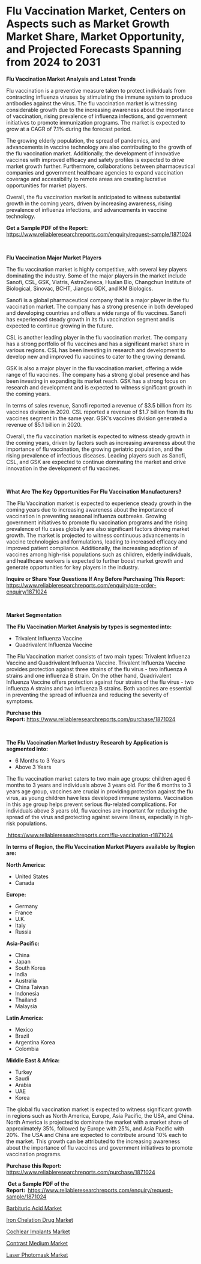 <p><h1>Flu Vaccination Market, Centers on Aspects such as Market Growth Market Share, Market Opportunity, and Projected Forecasts Spanning from 2024 to 2031</h1></p><p><strong>Flu Vaccination Market Analysis and Latest Trends</strong></p>
<p><p>Flu vaccination is a preventive measure taken to protect individuals from contracting influenza viruses by stimulating the immune system to produce antibodies against the virus. The flu vaccination market is witnessing considerable growth due to the increasing awareness about the importance of vaccination, rising prevalence of influenza infections, and government initiatives to promote immunization programs. The market is expected to grow at a CAGR of 7.1% during the forecast period.</p><p>The growing elderly population, the spread of pandemics, and advancements in vaccine technology are also contributing to the growth of the flu vaccination market. Additionally, the development of innovative vaccines with improved efficacy and safety profiles is expected to drive market growth further. Furthermore, collaborations between pharmaceutical companies and government healthcare agencies to expand vaccination coverage and accessibility to remote areas are creating lucrative opportunities for market players.</p><p>Overall, the flu vaccination market is anticipated to witness substantial growth in the coming years, driven by increasing awareness, rising prevalence of influenza infections, and advancements in vaccine technology.</p></p>
<p><strong>Get a Sample PDF of the Report:&nbsp;</strong> <a href="https://www.reliableresearchreports.com/enquiry/request-sample/1871024">https://www.reliableresearchreports.com/enquiry/request-sample/1871024</a></p>
<p>&nbsp;</p>
<p><strong>Flu Vaccination Major Market Players</strong></p>
<p><p>The flu vaccination market is highly competitive, with several key players dominating the industry. Some of the major players in the market include Sanofi, CSL, GSK, Viatris, AstraZeneca, Hualan Bio, Changchun Institute of Biological, Sinovac, BCHT, Jiangsu GDK, and KM Biologics.</p><p>Sanofi is a global pharmaceutical company that is a major player in the flu vaccination market. The company has a strong presence in both developed and developing countries and offers a wide range of flu vaccines. Sanofi has experienced steady growth in its flu vaccination segment and is expected to continue growing in the future.</p><p>CSL is another leading player in the flu vaccination market. The company has a strong portfolio of flu vaccines and has a significant market share in various regions. CSL has been investing in research and development to develop new and improved flu vaccines to cater to the growing demand.</p><p>GSK is also a major player in the flu vaccination market, offering a wide range of flu vaccines. The company has a strong global presence and has been investing in expanding its market reach. GSK has a strong focus on research and development and is expected to witness significant growth in the coming years.</p><p>In terms of sales revenue, Sanofi reported a revenue of $3.5 billion from its vaccines division in 2020. CSL reported a revenue of $1.7 billion from its flu vaccines segment in the same year. GSK's vaccines division generated a revenue of $5.1 billion in 2020.</p><p>Overall, the flu vaccination market is expected to witness steady growth in the coming years, driven by factors such as increasing awareness about the importance of flu vaccination, the growing geriatric population, and the rising prevalence of infectious diseases. Leading players such as Sanofi, CSL, and GSK are expected to continue dominating the market and drive innovation in the development of flu vaccines.</p></p>
<p>&nbsp;</p>
<p><strong>What Are The Key Opportunities For Flu Vaccination Manufacturers?</strong></p>
<p><p>The Flu Vaccination market is expected to experience steady growth in the coming years due to increasing awareness about the importance of vaccination in preventing seasonal influenza outbreaks. Growing government initiatives to promote flu vaccination programs and the rising prevalence of flu cases globally are also significant factors driving market growth. The market is projected to witness continuous advancements in vaccine technologies and formulations, leading to increased efficacy and improved patient compliance. Additionally, the increasing adoption of vaccines among high-risk populations such as children, elderly individuals, and healthcare workers is expected to further boost market growth and generate opportunities for key players in the industry.</p></p>
<p><strong>Inquire or Share Your Questions If Any Before Purchasing This Report:</strong> <a href="https://www.reliableresearchreports.com/enquiry/pre-order-enquiry/1871024">https://www.reliableresearchreports.com/enquiry/pre-order-enquiry/1871024</a></p>
<p>&nbsp;</p>
<p><strong>Market Segmentation</strong></p>
<p><strong>The Flu Vaccination Market Analysis by types is segmented into:</strong></p>
<p><ul><li>Trivalent Influenza Vaccine</li><li>Quadrivalent Influenza Vaccine</li></ul></p>
<p><p>The Flu Vaccination market consists of two main types: Trivalent Influenza Vaccine and Quadrivalent Influenza Vaccine. Trivalent Influenza Vaccine provides protection against three strains of the flu virus - two influenza A strains and one influenza B strain. On the other hand, Quadrivalent Influenza Vaccine offers protection against four strains of the flu virus - two influenza A strains and two influenza B strains. Both vaccines are essential in preventing the spread of influenza and reducing the severity of symptoms.</p></p>
<p><strong>Purchase this Report:&nbsp;</strong><a href="https://www.reliableresearchreports.com/purchase/1871024">https://www.reliableresearchreports.com/purchase/1871024</a></p>
<p>&nbsp;</p>
<p><strong>The Flu Vaccination Market Industry Research by Application is segmented into:</strong></p>
<p><ul><li>6 Months to 3 Years</li><li>Above 3 Years</li></ul></p>
<p><p>The flu vaccination market caters to two main age groups: children aged 6 months to 3 years and individuals above 3 years old. For the 6 months to 3 years age group, vaccines are crucial in providing protection against the flu virus, as young children have less developed immune systems. Vaccination in this age group helps prevent serious flu-related complications. For individuals above 3 years old, flu vaccines are important for reducing the spread of the virus and protecting against severe illness, especially in high-risk populations.</p></p>
<p><a href="https://www.reliableresearchreports.com/flu-vaccination-r1871024">&nbsp;https://www.reliableresearchreports.com/flu-vaccination-r1871024</a></p>
<p><strong>In terms of Region, the Flu Vaccination Market Players available by Region are:</strong></p>
<p>
    <p> <strong> North America: </strong>
        <ul>
            <li>United States</li>
            <li>Canada</li>
        </ul>
        </p> 
    <p> <strong> Europe: </strong>
        <ul>
            <li>Germany</li>
            <li>France</li>
            <li>U.K.</li>
            <li>Italy</li>
            <li>Russia</li>
        </ul>
        </p> 
    <p> <strong> Asia-Pacific: </strong>
        <ul>
            <li>China</li>
            <li>Japan</li>
            <li>South Korea</li>
            <li>India</li>
            <li>Australia</li>
            <li>China Taiwan</li>
            <li>Indonesia</li>
            <li>Thailand</li>
            <li>Malaysia</li>
        </ul>
        </p> 
    <p> <strong> Latin America: </strong>
        <ul>
            <li>Mexico</li>
            <li>Brazil</li>
            <li>Argentina Korea</li>
            <li>Colombia</li>
        </ul>
        </p> 
    <p> <strong> Middle East & Africa: </strong>
        <ul>
            <li>Turkey</li>
            <li>Saudi</li>
            <li>Arabia</li>
            <li>UAE</li>
            <li>Korea</li>
        </ul>
    </p>
    </p>
<p><p>The global flu vaccination market is expected to witness significant growth in regions such as North America, Europe, Asia Pacific, the USA, and China. North America is projected to dominate the market with a market share of approximately 35%, followed by Europe with 25%, and Asia Pacific with 20%. The USA and China are expected to contribute around 10% each to the market. This growth can be attributed to the increasing awareness about the importance of flu vaccines and government initiatives to promote vaccination programs.</p></p>
<p><strong>Purchase this Report: </strong><a href="https://www.reliableresearchreports.com/purchase/1871024">https://www.reliableresearchreports.com/purchase/1871024</a></p>
<p>&nbsp;<strong>Get a Sample PDF of the Report:&nbsp;&nbsp;</strong><a href="https://www.reliableresearchreports.com/enquiry/request-sample/1871024">https://www.reliableresearchreports.com/enquiry/request-sample/1871024</a></p>
<p><strong></strong></p>
<p><p><a href="https://github.com/mandarincruisesvn/Market-Research-Report-List-1/blob/main/barbituric-acid-market.md">Barbituric Acid Market</a></p><p><a href="https://github.com/jakobeblake56/Market-Research-Report-List-1/blob/main/iron-chelation-drug-market.md">Iron Chelation Drug Market</a></p><p><a href="https://www.linkedin.com/pulse/cochlear-implants-market-growth-outlook-from-2024-2031-projecting-hu1yf?trackingId=tSulXzZ5RteOIFFqu0lsuA%3D%3D">Cochlear Implants Market</a></p><p><a href="https://github.com/julian6Skinner/Market-Research-Report-List-1/blob/main/contrast-medium-market.md">Contrast Medium Market</a></p><p><a href="https://www.linkedin.com/pulse/insights-laser-photomask-industry-market-financial-status-size-sds6c?trackingId=UJ478Ke0SYiq9RAoGXSktg%3D%3D">Laser Photomask Market</a></p></p>